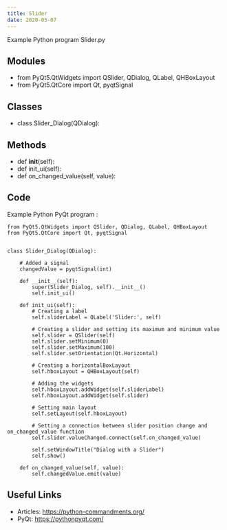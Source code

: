 ```yaml
---
title: Slider
date: 2020-05-07
---
```

Example Python program Slider.py

## Modules

* from PyQt5.QtWidgets import QSlider, QDialog, QLabel, QHBoxLayout
* from PyQt5.QtCore import Qt, pyqtSignal

## Classes

* class Slider_Dialog(QDialog):

## Methods

* def __init__(self):
* def init_ui(self):
* def on_changed_value(self, value):

## Code

Example Python PyQt program :

    from PyQt5.QtWidgets import QSlider, QDialog, QLabel, QHBoxLayout
    from PyQt5.QtCore import Qt, pyqtSignal
    
    
    class Slider_Dialog(QDialog):
    
        # Added a signal
        changedValue = pyqtSignal(int)
    
        def __init__(self):
            super(Slider_Dialog, self).__init__()
            self.init_ui()
    
        def init_ui(self):
            # Creating a label
            self.sliderLabel = QLabel('Slider:', self)
    
            # Creating a slider and setting its maximum and minimum value
            self.slider = QSlider(self)
            self.slider.setMinimum(0)
            self.slider.setMaximum(100)
            self.slider.setOrientation(Qt.Horizontal)
    
            # Creating a horizontalBoxLayout
            self.hboxLayout = QHBoxLayout(self)
    
            # Adding the widgets
            self.hboxLayout.addWidget(self.sliderLabel)
            self.hboxLayout.addWidget(self.slider)
    
            # Setting main layout
            self.setLayout(self.hboxLayout)
    
            # Setting a connection between slider position change and on_changed_value function
            self.slider.valueChanged.connect(self.on_changed_value)
    
            self.setWindowTitle("Dialog with a Slider")
            self.show()
    
        def on_changed_value(self, value):
            self.changedValue.emit(value)
    

## Useful Links

- Articles: https://python-commandments.org/
- PyQt: https://pythonpyqt.com/
